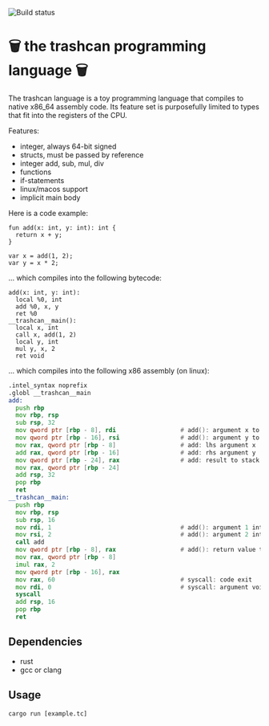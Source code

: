 ![Build status](https://github.com/helmutschneider/trashcan/workflows/build/badge.svg)

# 🗑️ the trashcan programming language 🗑️

The trashcan language is a toy programming language that
compiles to native x86_64 assembly code. Its feature set
is purposefully limited to types that fit into the registers
of the CPU.

Features:
  - integer, always 64-bit signed
  - structs, must be passed by reference
  - integer add, sub, mul, div
  - functions
  - if-statements
  - linux/macos support
  - implicit main body

Here is a code example:
```
fun add(x: int, y: int): int {
  return x + y;
}

var x = add(1, 2);
var y = x * 2;
```

... which compiles into the following bytecode:

```
add(x: int, y: int):
  local %0, int
  add %0, x, y
  ret %0
__trashcan__main():
  local x, int
  call x, add(1, 2)
  local y, int
  mul y, x, 2
  ret void
```

... which compiles into the following x86 assembly (on linux):

```asm
.intel_syntax noprefix
.globl __trashcan__main
add:
  push rbp
  mov rbp, rsp
  sub rsp, 32
  mov qword ptr [rbp - 8], rdi                  # add(): argument x to stack
  mov qword ptr [rbp - 16], rsi                 # add(): argument y to stack
  mov rax, qword ptr [rbp - 8]                  # add: lhs argument x
  add rax, qword ptr [rbp - 16]                 # add: rhs argument y
  mov qword ptr [rbp - 24], rax                 # add: result to stack
  mov rax, qword ptr [rbp - 24]
  add rsp, 32
  pop rbp
  ret
__trashcan__main:
  push rbp
  mov rbp, rsp
  sub rsp, 16
  mov rdi, 1                                    # add(): argument 1 into register
  mov rsi, 2                                    # add(): argument 2 into register
  call add
  mov qword ptr [rbp - 8], rax                  # add(): return value to stack
  mov rax, qword ptr [rbp - 8]
  imul rax, 2
  mov qword ptr [rbp - 16], rax
  mov rax, 60                                   # syscall: code exit
  mov rdi, 0                                    # syscall: argument void
  syscall
  add rsp, 16
  pop rbp
  ret
```

## Dependencies
  - rust
  - gcc or clang

## Usage
```
cargo run [example.tc]
```
